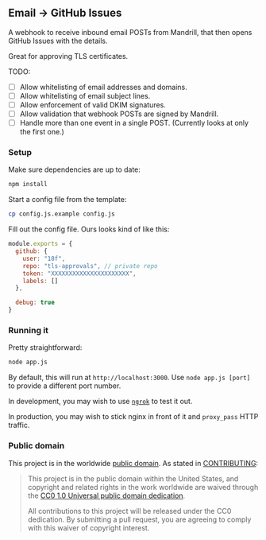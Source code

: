 ## Email -> GitHub Issues

A webhook to receive inbound email POSTs from Mandrill, that then opens GitHub Issues with the details.

Great for approving TLS certificates.

TODO:

- [ ] Allow whitelisting of email addresses and domains.
- [ ] Allow whitelisting of email subject lines.
- [ ] Allow enforcement of valid DKIM signatures.
- [ ] Allow validation that webhook POSTs are signed by Mandrill.
- [ ] Handle more than one event in a single POST. (Currently looks at only the first one.)

### Setup

Make sure dependencies are up to date:

```bash
npm install
```

Start a config file from the template:

```bash
cp config.js.example config.js
```

Fill out the config file. Ours looks kind of like this:

```javascript
module.exports = {
  github: {
    user: "18f",
    repo: "tls-approvals", // private repo
    token: "XXXXXXXXXXXXXXXXXXXXXX",
    labels: []
  },

  debug: true
}
```

### Running it

Pretty straightforward:

```bash
node app.js
```

By default, this will run at `http://localhost:3000`. Use `node app.js [port]` to provide a different port number.

In development, you may wish to use [`ngrok`](https://ngrok.com) to test it out.

In production, you may wish to stick nginx in front of it and `proxy_pass` HTTP traffic.

### Public domain

This project is in the worldwide [public domain](LICENSE.md). As stated in [CONTRIBUTING](CONTRIBUTING.md):

> This project is in the public domain within the United States, and copyright and related rights in the work worldwide are waived through the [CC0 1.0 Universal public domain dedication](https://creativecommons.org/publicdomain/zero/1.0/).
>
> All contributions to this project will be released under the CC0 dedication. By submitting a pull request, you are agreeing to comply with this waiver of copyright interest.
